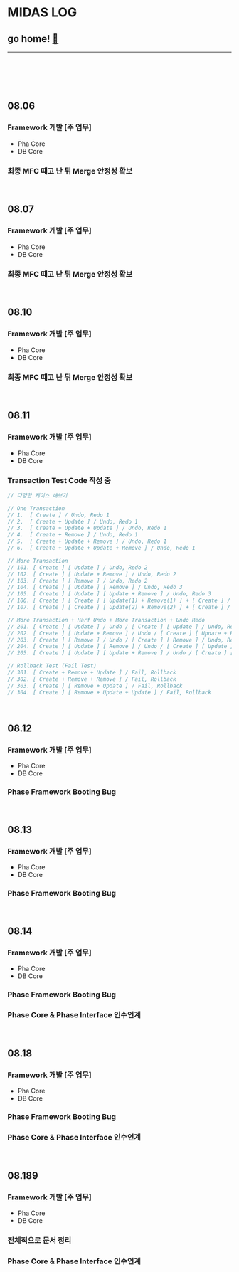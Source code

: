 # MIDAS LOG

## go home! [:house_with_garden:](https://github.com/wnsgml972/midas_log)

---

<br/><br/>

<br/>

## 08.06

### Framework 개발 [주 업무]

* Pha Core
* DB Core

### 최종 MFC 때고 난 뒤 Merge 안정성 확보




<br/>

## 08.07

### Framework 개발 [주 업무]

* Pha Core
* DB Core

### 최종 MFC 때고 난 뒤 Merge 안정성 확보





<br/>

## 08.10

### Framework 개발 [주 업무]

* Pha Core
* DB Core

### 최종 MFC 때고 난 뒤 Merge 안정성 확보






<br/>

## 08.11

### Framework 개발 [주 업무]

* Pha Core
* DB Core

### Transaction Test Code 작성 중

~~~cpp
// 다양한 케이스 해보기

// One Transaction
// 1.  [ Create ] / Undo, Redo 1
// 2.  [ Create + Update ] / Undo, Redo 1
// 3.  [ Create + Update + Update ] / Undo, Redo 1
// 4.  [ Create + Remove ] / Undo, Redo 1
// 5.  [ Create + Update + Remove ] / Undo, Redo 1
// 6.  [ Create + Update + Update + Remove ] / Undo, Redo 1

// More Transaction
// 101. [ Create ] [ Update ] / Undo, Redo 2
// 102. [ Create ] [ Update + Remove ] / Undo, Redo 2
// 103. [ Create ] [ Remove ] / Undo, Redo 2
// 104. [ Create ] [ Update ] [ Remove ] / Undo, Redo 3
// 105. [ Create ] [ Update ] [ Update + Remove ] / Undo, Redo 3
// 106. [ Create ] [ Create ] [ Update(1) + Remove(1) ] + [ Create ] / Undo, Redo 4
// 107. [ Create ] [ Create ] [ Update(2) + Remove(2) ] + [ Create ] / Undo, Redo 4

// More Transaction + Harf Undo + More Transaction + Undo Redo
// 201. [ Create ] [ Update ] / Undo / [ Create ] [ Update ] / Undo, Redo 3
// 202. [ Create ] [ Update + Remove ] / Undo / [ Create ] [ Update + Remove ] / Undo, Redo 3
// 203. [ Create ] [ Remove ] / Undo / [ Create ] [ Remove ] / Undo, Redo 3
// 204. [ Create ] [ Update ] [ Remove ] / Undo / [ Create ] [ Update ] [ Remove ] / Undo, Redo 5
// 205. [ Create ] [ Update ] [ Update + Remove ] / Undo / [ Create ] [ Update ] [ Update + Remove ] / Undo, Redo 5

// Rollback Test (Fail Test)
// 301. [ Create + Remove + Update ] / Fail, Rollback
// 302. [ Create + Remove + Remove ] / Fail, Rollback
// 303. [ Create ] [ Remove + Update ] / Fail, Rollback
// 304. [ Create ] [ Remove + Update + Update ] / Fail, Rollback
~~~





<br/>

## 08.12

### Framework 개발 [주 업무]

* Pha Core
* DB Core

### Phase Framework Booting Bug







<br/>

## 08.13

### Framework 개발 [주 업무]

* Pha Core
* DB Core

### Phase Framework Booting Bug







<br/>

## 08.14

### Framework 개발 [주 업무]

* Pha Core
* DB Core

### Phase Framework Booting Bug

### Phase Core & Phase Interface 인수인계







<br/>

## 08.18

### Framework 개발 [주 업무]

* Pha Core
* DB Core

### Phase Framework Booting Bug

### Phase Core & Phase Interface 인수인계






<br/>

## 08.189

### Framework 개발 [주 업무]

* Pha Core
* DB Core

### 전체적으로 문서 정리

### Phase Core & Phase Interface 인수인계

